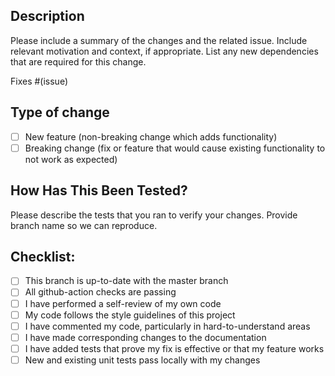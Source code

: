 ## Description

Please include a summary of the changes and the related issue. Include relevant motivation and context, if appropriate. 
List any new dependencies that are required for this change.

Fixes #(issue)

## Type of change

- [ ] New feature (non-breaking change which adds functionality)
- [ ] Breaking change (fix or feature that would cause existing functionality to not work as expected)

## How Has This Been Tested?

Please describe the tests that you ran to verify your changes. 
Provide branch name so we can reproduce.

## Checklist:

- [ ] This branch is up-to-date with the master branch
- [ ] All github-action checks are passing
- [ ] I have performed a self-review of my own code
- [ ] My code follows the style guidelines of this project
- [ ] I have commented my code, particularly in hard-to-understand areas
- [ ] I have made corresponding changes to the documentation
- [ ] I have added tests that prove my fix is effective or that my feature works
- [ ] New and existing unit tests pass locally with my changes
